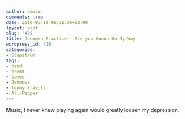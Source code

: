 ```yaml
---
author: admin
comments: true
date: 2010-01-18 06:21:36+00:00
layout: post
slug: '429'
title: Jennova Practice - Are you Gonna Go My Way
wordpress_id: 429
categories:
- Slapstrum
tags:
- band
- brent
- james
- Jennova
- lenny kravitz
- All-Pepper
---
```


Music, I never knew playing again would greatly loosen my depression.


